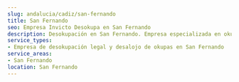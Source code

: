 ```yaml
---
slug: andalucia/cadiz/san-fernando
title: San Fernando
seo: Empresa Invicto Desokupa en San Fernando
description: Desokupación en San Fernando. Empresa especializada en okupas. Mediación legal y desalojo express. Presupuesto gratuito.
service_types:
- Empresa de desokupación legal y desalojo de okupas en San Fernando
service_areas:
- San Fernando
location: San Fernando
---
```

